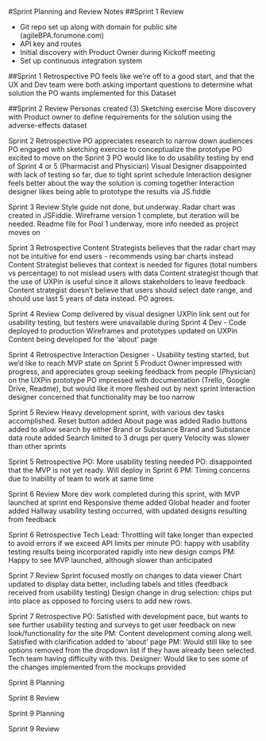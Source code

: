 #Sprint Planning and Review Notes
##Sprint 1 Review
- Git repo set up along with domain for public site (agileBPA.forumone.com)
- API key and routes
- Initial discovery with Product Owner during Kickoff meeting
- Set up continuous integration system

##Sprint 1 Retrospective
PO feels like we’re off to a good start, and that the UX and Dev team were both asking important questions to determine what solution the PO wants implemented for this Dataset

##Sprint 2 Review
Personas created (3)
Sketching exercise
More discovery with Product owner to define requirements for the solution using the adverse-effects dataset

Sprint 2 Retrospective
PO appreciates research to narrow down audiences
PO engaged with sketching exercise to conceptualize the prototype
PO excited to move on the Sprint 3
PO would like to do usability testing by end of Sprint 4 or 5 (Pharmacist and Physician)
Visual Designer disappointed with lack of testing so far, due to tight sprint schedule
Interaction designer feels better about the way the solution is coming together
Interaction designer likes being able to prototype the results via JS.fiddle

Sprint 3 Review
Style guide not done, but underway. 
Radar chart was created in JSFiddle. 
Wireframe version 1 complete, but iteration will be needed.
Readme file for Pool 1 underway, more info needed as project moves on

Sprint 3 Retrospective
Content Strategists believes that the radar chart may not be intuitive for end users - recommends using bar charts instead
Content Strategist believes that context is needed for figures (total numbers vs percentage) to not mislead users with data
Content strategist though that the use of UXPin is useful since it allows stakeholders to leave feedback
Content strategist doesn’t believe that users should select date range, and should use last 5 years of data instead. PO agrees.

Sprint 4 Review
Comp delivered by visual designer
UXPin link sent out for usability testing, but testers were unavailable during Sprint 4
Dev - Code deployed to production
Wireframes and prototypes updated on UXPin
Content being developed for the ‘about’ page

Sprint 4 Retrospective
Interaction Designer - Usability testing started, but we’d like to reach MVP state on Sprint 5
Product Owner impressed with progress, and appreciates group seeking feedback from people (Physician) on the UXPin prototype
PO impressed with documentation (Trello, Google Drive, Readme), but would like it more fleshed out by next sprint
Interaction designer concerned that functionality may be too narrow

Sprint 5 Review
Heavy development sprint, with various dev tasks accomplished. 
Reset button added
About page was added
Radio buttons added to allow search by either Brand or Substance
Brand and Substance data route added
Search limited to 3 drugs per query
Velocity was slower than other sprints

Sprint 5 Retrospective
PO: More usability testing needed
PO: disappointed that the MVP is not yet ready. Will deploy in Sprint 6
PM: Timing concerns due to inability of team to work at same time

Sprint 6 Review
More dev work completed during this sprint, with MVP launched at sprint end
Responsive theme added
Global header and footer added
Hallway usability testing occurred, with updated designs resulting from feedback

Sprint 6 Retrospective
Tech Lead: Throttling will take longer than expected to avoid errors if we exceed API limits per minute
PO: happy with usability testing results being incorporated rapidly into new design comps
PM: Happy to see MVP launched, although slower than anticipated

Sprint 7 Review
Sprint focused mostly on changes to data viewer
Chart updated to display data better, including labels and titles (feedback received from usability testing)
Design change in drug selection: chips put into place as opposed to forcing users to add new rows. 

Sprint 7 Retrospective
PO: Satisfied with development pace, but wants to see further usability testing and surveys to get user feedback on new look/functionality for the site
PM: Content development coming along well. Satisfied with clarification added to ‘about’ page
PM: Would still like to see options removed from the dropdown list if they have already been selected. Tech team having difficulty with this.
Designer: Would like to see some of the changes implemented from the mockups provided

Sprint 8 Planning

Sprint 8 Review

Sprint 9 Planning

Sprint 9 Review
